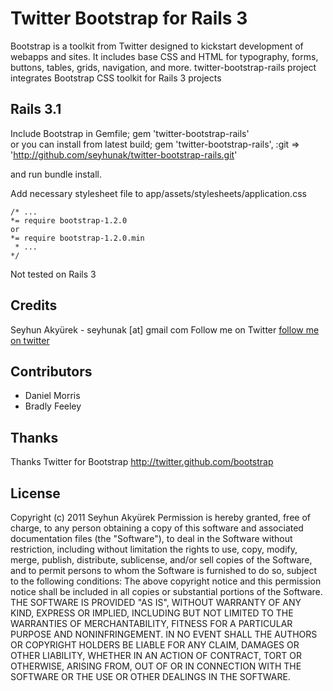 # Twitter Bootstrap for Rails 3
Bootstrap is a toolkit from Twitter designed to kickstart development of webapps and sites.
It includes base CSS and HTML for typography, forms, buttons, tables, grids, navigation, and more.
twitter-bootstrap-rails project integrates Bootstrap CSS toolkit for Rails 3 projects

## Rails 3.1
Include Bootstrap in Gemfile;
    gem 'twitter-bootstrap-rails'    
or you can install from latest build;
    gem 'twitter-bootstrap-rails', :git => 'http://github.com/seyhunak/twitter-bootstrap-rails.git' 
    
and run bundle install.

Add necessary stylesheet file to app/assets/stylesheets/application.css

    /* ...
	*= require bootstrap-1.2.0
	or
	*= require bootstrap-1.2.0.min
     * ...
    */

Not tested on Rails 3

## Credits
Seyhun Akyürek - seyhunak [at] gmail com
Follow me on Twitter [follow me on twitter](http://twitter.com/seyhunak "Twitter")

## Contributors
<ul>
  <li>Daniel Morris</li>
  <li>Bradly Feeley</li>
</ul>

## Thanks
Thanks Twitter for Bootstrap
http://twitter.github.com/bootstrap

## License
Copyright (c) 2011 Seyhun Akyürek
Permission is hereby granted, free of charge, to any person obtaining a copy of this software and associated documentation files (the "Software"), to deal in the Software without restriction, including without limitation the rights to use, copy, modify, merge, publish, distribute, sublicense, and/or sell copies of the Software, and to permit persons to whom the Software is furnished to do so, subject to the following conditions:
The above copyright notice and this permission notice shall be included in all copies or substantial portions of the Software.
THE SOFTWARE IS PROVIDED "AS IS", WITHOUT WARRANTY OF ANY KIND, EXPRESS OR IMPLIED, INCLUDING BUT NOT LIMITED TO THE WARRANTIES OF MERCHANTABILITY, FITNESS FOR A PARTICULAR PURPOSE AND NONINFRINGEMENT. IN NO EVENT SHALL THE AUTHORS OR COPYRIGHT HOLDERS BE LIABLE FOR ANY CLAIM, DAMAGES OR OTHER LIABILITY, WHETHER IN AN ACTION OF CONTRACT, TORT OR OTHERWISE, ARISING FROM, OUT OF OR IN CONNECTION WITH THE SOFTWARE OR THE USE OR OTHER DEALINGS IN THE SOFTWARE.